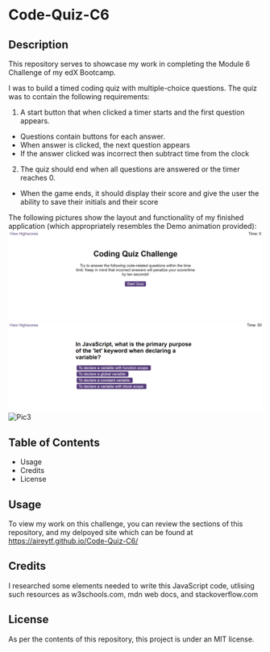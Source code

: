 # Code-Quiz-C6

## Description

This repository serves to showcase my work in completing the Module 6 Challenge of my edX Bootcamp.

I was to build a timed coding quiz with multiple-choice questions. The quiz was to contain the following requirements:

1) A start button that when clicked a timer starts and the first question appears.
- Questions contain buttons for each answer.
- When answer is clicked, the next question appears
- If the answer clicked was incorrect then subtract time from the clock

2) The quiz should end when all questions are answered or the timer reaches 0.
- When the game ends, it should display their score and give the user the ability to save their initials and their score

The following pictures show the layout and functionality of my finished application (which appropriately resembles the Demo animation provided): 
![Pic1](/Images/Screenshot1.png)
![Pic2](/Images/Screenshot2.png)
![Pic3](/)

## Table of Contents 

- Usage
- Credits
- License

## Usage

To view my work on this challenge, you can review the sections of this repository, and my delpoyed site which can be found at https://aireytf.github.io/Code-Quiz-C6/ 

## Credits

I researched some elements needed to write this JavaScript code, utlising such resources as w3schools.com, mdn web docs, and stackoverflow.com

## License

As per the contents of this repository, this project is under an MIT license.
